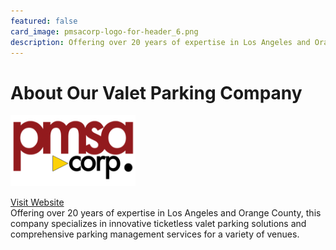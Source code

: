 ```yaml
---
featured: false
card_image: pmsacorp-logo-for-header_6.png
description: Offering over 20 years of expertise in Los Angeles and Orange County, this company specializes in innovative ticketless valet parking solutions and comprehensive parking management services for a variety of venues.
---
```


# About Our Valet Parking Company
<img src="pmsacorp-logo-for-header_6.png" alt="Logo" style="max-width: 200px; height: auto;">

<a href="https://pmsacorp.com/parking-management-services-of-america/">Visit Website</a>  
Offering over 20 years of expertise in Los Angeles and Orange County, this company specializes in innovative ticketless valet parking solutions and comprehensive parking management services for a variety of venues.
